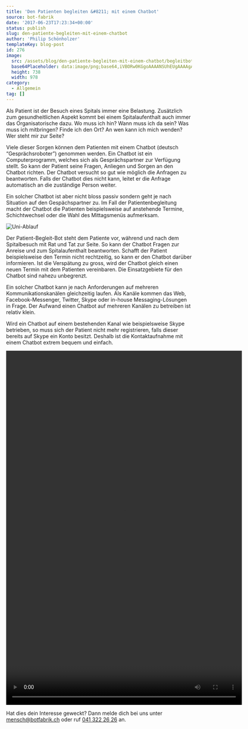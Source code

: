 ```yaml
---
title: 'Den Patienten begleiten &#8211; mit einem Chatbot'
source: bot-fabrik
date: '2017-06-23T17:23:34+00:00'
status: publish
slug: den-patiente-begleiten-mit-einem-chatbot
author: 'Philip Schönholzer'
templateKey: blog-post
id: 276
image:
  src: /assets/blog/den-patiente-begleiten-mit-einem-chatbot/begleitbot@1x.png
  base64Placeholder: data:image/png;base64,iVBORw0KGgoAAAANSUhEUgAAAAgAAAAGCAIAAABxZ0isAAAACXBIWXMAAAsTAAALEwEAmpwYAAAAkklEQVR4nGP4////6VuP+jYc+P//3+8/f/+Awf///xn+///fsWgpg6XN////f/769eLFi+/fv0Mlti4rygln+Pr918aNG1iZmRYvXgyV2L0mu6OI4eq1G1s3bYzPLli6fjNUYt/uTfNmtj179vzixQtrN2y6fOUaVOLx46e379z/9OnTzZs3Vy5f/vXr1////wMA235zOSo9GM4AAAAASUVORK5CYII=
  height: 738
  width: 978
category:
  - Allgemein
tag: []
---
```


Als Patient ist der Besuch eines Spitals immer eine Belastung. Zusätzlich zum gesundheitlichen Aspekt kommt bei einem Spitalaufenthalt auch immer das Organisatorische dazu. Wo muss ich hin? Wann muss ich da sein? Was muss ich mitbringen? Finde ich den Ort? An wen kann ich mich wenden? Wer steht mir zur Seite?

Viele dieser Sorgen können dem Patienten mit einem Chatbot (deutsch “Gesprächsroboter”) genommen werden. Ein Chatbot ist ein Computerprogramm, welches sich als Gesprächspartner zur Verfügung stellt. So kann der Patient seine Fragen, Anliegen und Sorgen an den Chatbot richten. Der Chatbot versucht so gut wie möglich die Anfragen zu beantworten. Falls der Chatbot dies nicht kann, leitet er die Anfrage automatisch an die zuständige Person weiter.

Ein solcher Chatbot ist aber nicht bloss passiv sondern geht je nach Situation auf den Gespächspartner zu. Im Fall der Patientenbegleitung macht der Chatbot die Patienten beispielsweise auf anstehende Termine, Schichtwechsel oder die Wahl des Mittagsmenüs aufmerksam.

![Uni-Ablauf](uni-ablauf.png)

Der Patient-Begleit-Bot steht dem Patiente vor, während und nach dem Spitalbesuch mit Rat und Tat zur Seite. So kann der Chatbot Fragen zur Anreise und zum Spitalaufenthalt beantworten. Schafft der Patient beispielsweise den Termin nicht rechtzeitig, so kann er den Chatbot darüber informieren. Ist die Verspätung zu gross, wird der Chatbot gleich einen neuen Termin mit dem Patienten vereinbaren. Die Einsatzgebiete für den Chatbot sind nahezu unbegrenzt.

Ein solcher Chatbot kann je nach Anforderungen auf mehreren Kommunikationskanälen gleichzeitig laufen. Als Kanäle kommen das Web, Facebook-Messenger, Twitter, Skype oder in-house Messaging-Lösungen in Frage. Der Aufwand einen Chatbot auf mehreren Kanälen zu betreiben ist relativ klein.

Wird ein Chatbot auf einem bestehenden Kanal wie beispielsweise Skype betrieben, so muss sich der Patient nicht mehr registrieren, falls dieser bereits auf Skype ein Konto besitzt. Deshalb ist die Kontaktaufnahme mit einem Chatbot extrem bequem und einfach.

<div className="w-72"><video controls="controls" height="960" id="video-0-4" width="640"><source src="patientenbegleitung_small_nosound.mp4" type="video/mp4"></source></video></div>

Hat dies dein Interesse geweckt? Dann melde dich bei uns unter [mensch@botfabrik.ch](mensch@botfabrik.ch) oder ruf [041 322 26 26](tel:+41413222626) an.
